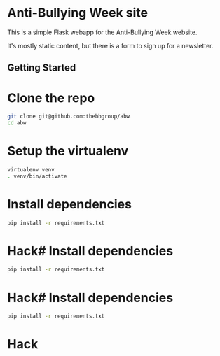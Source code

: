 Anti-Bullying Week site
=======================

This is a simple Flask webapp for the Anti-Bullying Week website.

It's mostly static content, but there is a form to sign up for a newsletter.

Getting Started
---------------

# Clone the repo
```sh
git clone git@github.com:thebbgroup/abw
cd abw
```

# Setup the virtualenv
```sh
virtualenv venv
. venv/bin/activate
```

# Install dependencies
```sh
pip install -r requirements.txt
```

# Hack# Install dependencies
```sh
pip install -r requirements.txt
```

# Hack# Install dependencies
```sh
pip install -r requirements.txt
```

# Hack
